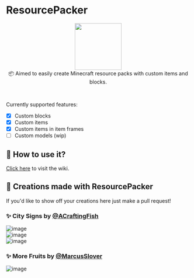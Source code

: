 # ResourcePacker
<p align="center">
<img width="128" height="128" src="https://user-images.githubusercontent.com/38810661/132093692-db8ec99d-5a7a-439b-9813-e18ab46c89d5.png"/>
<br/>
📦 Aimed to easily create Minecraft resource packs with custom items and blocks.<br/>
</p>

<br/>

Currently supported features:
- [x] Custom blocks
- [x] Custom items
- [x] Custom items in item frames
- [ ] Custom models (wip)

## 📖 How to use it?
[Click here](https://github.com/MarcusSlover/ResourcePacker/wiki) to visit the wiki.

## 🎨 Creations made with ResourcePacker
If you'd like to show off your creations here just make a pull request!<br/>

### ✨ City Signs by [@ACraftingFish](https://github.com/AgarCraftFish) <br/>
![image](https://user-images.githubusercontent.com/38810661/132093294-0b721979-dfed-47a4-ac9b-4519795a2537.png)<br/>
![image](https://user-images.githubusercontent.com/38810661/132093484-bd6a82dc-9da3-4d53-a172-8836c13c5744.png)<br/>
![image](https://user-images.githubusercontent.com/38810661/132093471-dd13ed50-9cae-4f09-a08b-3cc91019db9a.png)

### ✨ More Fruits by [@MarcusSlover](https://github.com/MarcusSlover) <br/>
![image](https://user-images.githubusercontent.com/38810661/132093581-07f4eca8-469d-40a8-ad1b-136bc58777eb.png)

